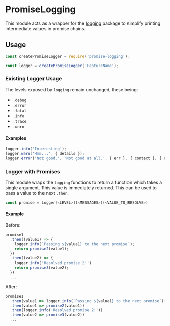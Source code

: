 # PromiseLogging

This module acts as a wrapper for the [logging](https://www.npmjs.com/package/logging) package to simplify printing intermediate values in promise chains.

## Usage

```js
const createPromiseLogger = require('promise-logging');

const logger = createPromiseLogger('FeatureName');
```

### Existing Logger Usage

The levels exposed by `logging` remain unchanged, these being:
* `.debug`
* `.error`
* `.fatal`
* `.info`
* `.trace`
* `.warn`

#### Examples

```js
logger.info('Interesting');
logger.warn('Hmm...', { details });
logger.error('Not good.', 'Not good at all.', { err }, { context }, { etc });
```

### Logger with Promises

This module wraps the `logging` functions to return a function which takes a single argument. This value is immediately returned. This can be used to pass a value to the next `.then`.

```js
const promise = logger[<LEVEL>](<MESSAGES>)(<VALUE_TO_RESOLVE>)
```

#### Example

Before:
```js
promise1
  .then((value1) => {
    logger.info(`Passing ${value1} to the next promise`);
    return promise2(value1);
  })
  .then((value2) => {
    logger.info('Resolved promise 2!')
    return promise3(value2);
  })
  ...
```

After:
```js
promise1
  .then(value1 => logger.info(`Passing ${value1} to the next promise`)(value1))
  .then(value1 => promise2(value1))
  .then(logger.info('Resolved promise 2!'))
  .then(value2 => promise3(value2))
  ...
```
